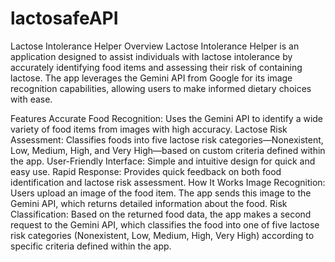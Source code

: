 # lactosafeAPI
Lactose Intolerance Helper
Overview
Lactose Intolerance Helper is an application designed to assist individuals with lactose intolerance by accurately identifying food items and assessing their risk of containing lactose. The app leverages the Gemini API from Google for its image recognition capabilities, allowing users to make informed dietary choices with ease.

Features
Accurate Food Recognition: Uses the Gemini API to identify a wide variety of food items from images with high accuracy.
Lactose Risk Assessment: Classifies foods into five lactose risk categories—Nonexistent, Low, Medium, High, and Very High—based on custom criteria defined within the app.
User-Friendly Interface: Simple and intuitive design for quick and easy use.
Rapid Response: Provides quick feedback on both food identification and lactose risk assessment.
How It Works
Image Recognition: Users upload an image of the food item. The app sends this image to the Gemini API, which returns detailed information about the food.
Risk Classification: Based on the returned food data, the app makes a second request to the Gemini API, which classifies the food into one of five lactose risk categories (Nonexistent, Low, Medium, High, Very High) according to specific criteria defined within the app.
